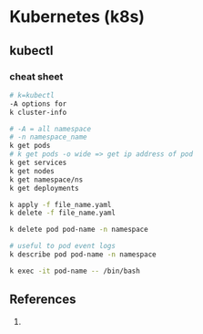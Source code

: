 # Kubernetes (k8s)

## kubectl
### cheat sheet
```bash
# k=kubectl
-A options for
k cluster-info

# -A = all namespace
# -n namespace_name
k get pods 
# k get pods -o wide => get ip address of pod
k get services
k get nodes
k get namespace/ns
k get deployments

k apply -f file_name.yaml
k delete -f file_name.yaml

k delete pod pod-name -n namespace

# useful to pod event logs
k describe pod pod-name -n namespace

k exec -it pod-name -- /bin/bash
```

## References
1. 